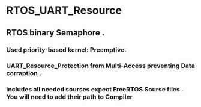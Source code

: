 # RTOS_UART_Resource

## RTOS binary Semaphore .

### Used priority-based kernel: Preemptive.

### UART_Resource_Protection from Multi-Access preventing Data corraption .

### includes all needed sourses expect FreeRTOS Sourse files . You will need to add their path to Compiler



